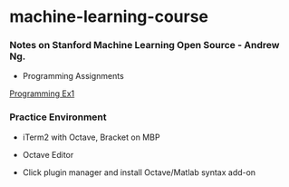# machine-learning-course

### Notes on Stanford Machine Learning Open Source - Andrew Ng.

- Programming Assignments

[Programming Ex1](https://github.com/maxwu/machine-learning-course/tree/master/machine-learning-ex1)

### Practice Environment

- iTerm2 with Octave, Bracket on MBP

- Octave Editor
 - Click plugin manager and install Octave/Matlab syntax add-on